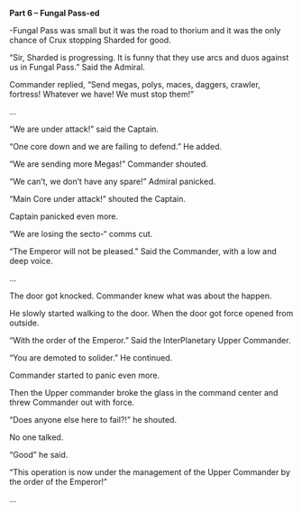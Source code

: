 **Part 6 – Fungal Pass-ed**

-Fungal Pass was small but it was the road to thorium and it was the only chance of Crux stopping Sharded for good.

“Sir, Sharded is progressing. It is funny that they use arcs and duos against us in Fungal Pass.” Said the Admiral.

Commander replied, “Send megas, polys, maces, daggers, crawler, fortress! Whatever we have! We must stop them!”

…	

“We are under attack!” said the Captain.

“One core down and we are failing to defend.” He added.

“We are sending more Megas!” Commander shouted.

“We can’t, we don’t have any spare!” Admiral panicked.

“Main Core under attack!” shouted the Captain.

Captain panicked even more.

“We are losing the secto-“ comms cut.

“The Emperor will not be pleased.” Said the Commander, with a low and deep voice.

…

The door got knocked. Commander knew what was about the happen.

He slowly started walking to the door. When the door got force opened from outside.

“With the order of the Emperor.” Said the InterPlanetary Upper Commander.

“You are demoted to solider.” He continued.

Commander started to panic even more.

Then the Upper commander broke the glass in the command center and threw Commander out with force. 

“Does anyone else here to fail?!” he shouted.

No one talked.

“Good” he said.

“This operation is now under the management of the Upper Commander by the order of the Emperor!”

...
